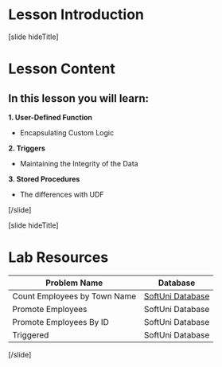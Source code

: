 # Lesson Introduction

[slide hideTitle]

# Lesson Content

## In this lesson you will learn:

**1. User-Defined Function** 

- Encapsulating Custom Logic

**2. Triggers**

- Maintaining the Integrity of the Data

**3. Stored Procedures**

- The differences with UDF

[/slide]

[slide hideTitle]
# Lab Resources

|**Problem Name**|**Database**|
|---|---|
|Count Employees by Town Name|[SoftUni Database](https://videos.softuni.org/resources/java/java-mysql/soft_uni_database_database_programmability_lab.zip)|
|Promote Employees|SoftUni Database|
|Promote Employees By ID|SoftUni Database|
|Triggered|SoftUni Database|


[/slide]